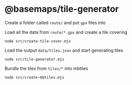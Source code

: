 # @basemaps/tile-generator

Create a folder called `route/` and put `gpx` files into

Load all the data from `route/*.gpx` and create a tile covering
```
node src/create-tile-cover.mjs
```


Load the output `data/tiles.json` and start generating tiles
```
node src/tile-generator.mjs
```

Bundle the tiles from `tiles/*` into mbtiles

```
node src/create-mbtiles.mjs
```